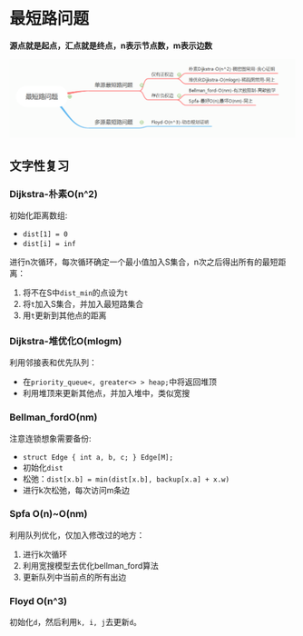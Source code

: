 # 最短路问题

**源点就是起点，汇点就是终点，n表示节点数，m表示边数**

![alt text](1833_db6dffa81d-37ff39642fd8f74476ddcd99944d1b4.png)




## 文字性复习

### Dijkstra-朴素O(n^2)

初始化距离数组:
- `dist[1] = 0`
- `dist[i] = inf`

进行n次循环，每次循环确定一个最小值加入S集合，n次之后得出所有的最短距离：
1. 将不在S中`dist_min`的点设为`t`
2. 将`t`加入S集合，并加入最短路集合
3. 用`t`更新到其他点的距离

### Dijkstra-堆优化O(mlogm)

利用邻接表和优先队列：
- 在`priority_queue<, greater<> > heap;`中将返回堆顶
- 利用堆顶来更新其他点，并加入堆中，类似宽搜

### Bellman_fordO(nm)

注意连锁想象需要备份:
- `struct Edge { int a, b, c; } Edge[M];`
- 初始化`dist`
- 松弛：`dist[x.b] = min(dist[x.b], backup[x.a] + x.w)`
- 进行k次松弛，每次访问m条边

### Spfa O(n)~O(nm)

利用队列优化，仅加入修改过的地方：
1. 进行k次循环
2. 利用宽搜模型去优化bellman_ford算法
3. 更新队列中当前点的所有出边

### Floyd O(n^3)

初始化`d`，然后利用`k, i, j`去更新`d`。


